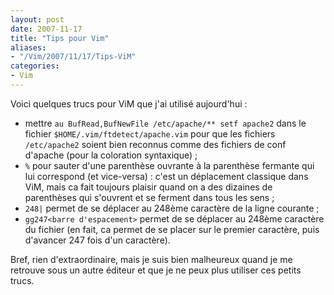```yaml
---
layout: post
date: 2007-11-17
title: "Tips pour Vim"
aliases:
- "/Vim/2007/11/17/Tips-ViM"
categories:
- Vim
---
```

Voici quelques trucs pour ViM que j'ai utilisé aujourd'hui :

* mettre `au BufRead,BufNewFile /etc/apache/** setf apache2` dans le fichier `$HOME/.vim/ftdetect/apache.vim` pour que les fichiers `/etc/apache2` soient bien reconnus comme des fichiers de conf d'apache (pour la coloration syntaxique) ;
* `%` pour sauter d'une parenthèse ouvrante à la parenthèse fermante qui lui correspond (et vice-versa) : c'est un déplacement classique dans ViM, mais ca fait toujours plaisir quand on a des dizaines de parenthèses qui s'ouvrent et se ferment dans tous les sens ;
* `248|` permet de se déplacer au 248ème caractère de la ligne courante ;
* `gg247<barre d'espacement>` permet de se déplacer au 248ème caractère du fichier (en fait, ca permet de se placer sur le premier caractère, puis d'avancer 247 fois d'un caractère).

Bref, rien d'extraordinaire, mais je suis bien malheureux quand je me retrouve sous un autre éditeur et que je ne peux plus utiliser ces petits trucs.
